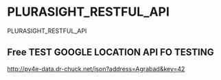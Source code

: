# PLURASIGHT_RESTFUL_API
PLURASIGHT_RESTFUL_API

## Free TEST GOOGLE LOCATION API FO TESTING
http://py4e-data.dr-chuck.net/json?address=Agrabad&key=42

